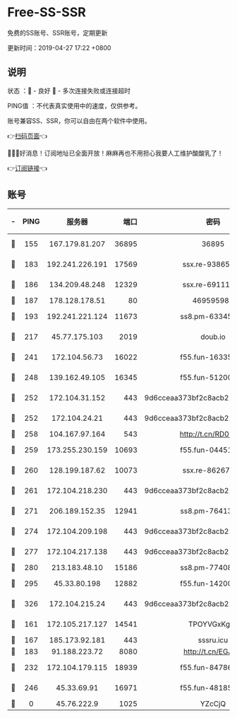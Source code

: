 # Free-SS-SSR

免费的SS账号、SSR账号，定期更新

更新时间：2019-04-27 17:22 +0800

## 说明

状态     ：🙂 - 良好 🙁 - 多次连接失败或连接超时

PING值   ：不代表真实使用中的速度，仅供参考。

账号兼容SS、SSR，你可以自由在两个软件中使用。

👉[扫码页面](https://liesauer.github.io/Free-SS-SSR/)👈

🎉🎉🎉好消息！订阅地址已全面开放！麻麻再也不用担心我要人工维护酸酸乳了！

👉[订阅链接](https://www.liesauer.net/yogurt/subscribe?ACCESS_TOKEN=DAYxR3mMaZAsaqUb)👈

## 账号

|-|PING|服务器|端口|密码|加密方式|区域|
|:----:|:----:|:-----:|-----:|:----:|:----:|:----:|
|🙂|155|167.179.81.207|36895|36895|aes-256-cfb|JP|
|🙂|183|192.241.226.191|17569|ssx.re-93865244|aes-256-cfb|US|
|🙂|186|134.209.48.248|12329|ssx.re-69111768|aes-256-cfb|US|
|🙂|187|178.128.178.51|80|469595985|chacha20|US|
|🙂|193|192.241.221.124|11673|ss8.pm-63345432|aes-256-cfb|US|
|🙂|217|45.77.175.103|2019|doub.io|aes-128-ctr|SG|
|🙂|241|172.104.56.73|16022|f55.fun-16335586|aes-256-cfb|SG|
|🙂|248|139.162.49.105|16345|f55.fun-51200650|aes-256-cfb|SG|
|🙂|252|172.104.31.152|443|9d6cceaa373bf2c8acb22e60b6a58be6|aes-256-cfb|US|
|🙂|252|172.104.24.21|443|9d6cceaa373bf2c8acb22e60b6a58be6|aes-256-cfb|US|
|🙂|258|104.167.97.164|543|http://t.cn/RD0D7sx|rc4-md5|CA|
|🙂|259|173.255.230.159|10693|f55.fun-04451373|aes-256-cfb|US|
|🙂|260|128.199.187.62|10073|ssx.re-86267406|aes-256-cfb|SG|
|🙂|261|172.104.218.230|443|9d6cceaa373bf2c8acb22e60b6a58be6|aes-256-cfb|US|
|🙂|271|206.189.152.35|12941|ss8.pm-76413871|aes-256-cfb|SG|
|🙂|274|172.104.209.198|443|9d6cceaa373bf2c8acb22e60b6a58be6|aes-256-cfb|US|
|🙂|277|172.104.217.138|443|9d6cceaa373bf2c8acb22e60b6a58be6|aes-256-cfb|US|
|🙂|280|213.183.48.10|15186|ss8.pm-77408215|rc4-md5|RU|
|🙂|295|45.33.80.198|12882|f55.fun-14200108|aes-256-cfb|US|
|🙂|326|172.104.215.24|443|9d6cceaa373bf2c8acb22e60b6a58be6|aes-256-cfb|US|
|🙂|161|172.105.217.127|14541|TPOYVGxKglpi|aes-256-cfb|JP|
|🙂|167|185.173.92.181|443|sssru.icu|rc4-md5|RU|
|🙂|183|91.188.223.72|8080|http://t.cn/EGJIyrl|rc4-md5|RU|
|🙂|232|172.104.179.115|18939|f55.fun-84786774|aes-256-cfb|SG|
|🙂|246|45.33.69.91|16971|f55.fun-48185510|aes-256-cfb|US|
|🙁|0|45.76.222.9|1025|YZcCjQ|rc4-md5|JP|
